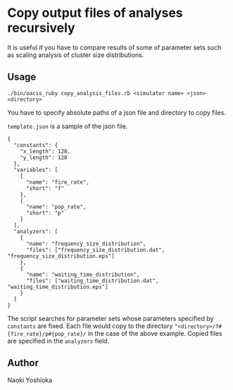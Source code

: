# Copy output files of analyses recursively

It is useful if you have to compare results of some of parameter sets such as scaling analysis of cluster size distributions.

## Usage

```
./bin/oacis_ruby copy_analysis_files.rb <simulator name> <json> <directory>
```

You have to specify absolute paths of a json file and directory to copy files.

`template.json` is a sample of the json file.

```
{
  "constants": {
    "x_length": 128,
    "y_length": 128
  },
  "variables": [
    {
      "name": "fire_rate",
      "short": "f"
    },
    {
      "name": "pop_rate",
      "short": "p"
    }
  ],
  "analyzers": [
    {
      "name": "frequency_size_distribution",
      "files": ["frequency_size_distribution.dat", "frequency_size_distribution.eps"]
    },
    {
      "name": "waiting_time_distribution",
      "files": ["waiting_time_distribution.dat", "waiting_time_distribution.eps"]
    }
  ]
}
```

The script searches for parameter sets whose parameters specified by `constants` are fixed.
Each file would copy to the directory `"<directory>/f#{fire_rate}/p#{pop_rate}/` in the case of the above example.
Copied files are specified in the `analyzers` field.

## Author

Naoki Yoshioka

